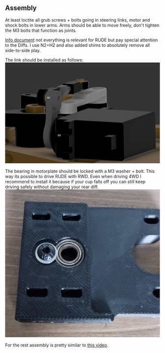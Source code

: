## Assembly

At least loctite all grub screws + bolts going in steering links, motor and shock bolts in lower arms. Arms should be able to move freely, don't tighten the M3 bolts that function as joints.

[Info document](https://docs.google.com/presentation/d/1HM81BQhkKSFr_ZRTIKP950ZJcJBYzyWOIWn2UdTEApA/edit?usp=sharing) not everything is relevant for RUDE but pay special attention to the Diffs. I use N2+H2 and also added shims to absolutely remove all side-to-side play.

The link should be installed as follows:
![link_installation.jpg](link_installation.jpg)

The bearing in motorplate should be locked with a M3 washer + bolt. This way its possible to drive RUDE with RWD. Even when driving 4WD I recommend to install it because if your cup falls off you can still keep driving safely without damaging your rear diff.
![motorplate_bearing_lock.jpg](Motorplate_bearing_lock.jpg)

For the rest assembly is pretty similar to [this video](https://www.youtube.com/watch?v=374VbFoaV5E).